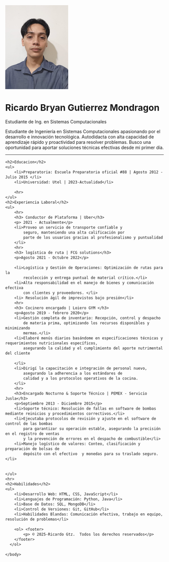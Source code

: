 
<html lang="en">
<head>
    <meta charset="UTF-8">
    <meta name="viewport" content="width=device-width, initial-scale=1.0">
   
</head>
<body>
    <img src="perfil 1.jpeg" alt="Foto de perfil" width="200
    " height="">
    <h1>Ricardo Bryan Gutierrez Mondragon</h1>
    <p>Estudiante de Ing. en Sistemas Computacionales</p>
    <p>Estudiante de Ingeniería en Sistemas Computacionales 
        apasionando por el desarrollo e innovación tecnológica. 
        Autodidacta con alta capacidad de aprendizaje rápido y 
        proactividad para resolver problemas. Busco una oportunidad 
        para aportar soluciones técnicas efectivas desde mi primer día.
    <hr></p>

    <h2>Educacion</h2>
    <ul>
        <li>Preparatoria: Escuela Preparatoria oficial #88 | Agosto 2012 - Julio 2015 </li>
        <li>Universidad: Utel | 2023-Actualidad</li>

        <hr>
    </ul>
    <h2>Experiencia Laboral</h2>
    <ul>
        <hr>
        <h3> Conductor de Plataforma | Uber</h3>
        <p> 2021 - Actualmente</p>
        <li>Proveo un servicio de transporte confiable y 
            seguro, manteniendo una alta calificación por 
            parte de los usuarios gracias al profesionalismo y puntualidad
        </li>
        <hr>
        <h3> logística de ruta | FCG solutions</h3>
        <p>Agosto 2021 - Octubre 2022</p>
        
        <li>Logística y Gestión de Operaciones: Optimización de rutas para la 
            recolección y entrega puntual de material crítico.</li>
        <li>Alta responsabilidad en el manejo de bienes y comunicación efectiva 
            con clientes y proveedores. </li>
        <li> Resolución ágil de imprevistos bajo presión</li>
        <hr>
        <h3> Cocinero encargado | Loiero GYM </h3>
        <p>Agosto 2019 - febrero 2020</p>
        <li>Gestión completa de inventario: Recepción, control y despacho 
            de materia prima, optimizando los recursos disponibles y minimizando
            mermas.</li>
        <li>Elaboré menús diarios basándome en especificaciones técnicas y requerimientos nutricionales específicos, 
            asegurando la calidad y el cumplimiento del aporte nutrimental del cliente

        </li>
        <li>Dirigí la capacitación e integración de personal nuevo, 
            asegurando la adherencia a los estándares de 
            calidad y a los protocolos operativos de la cocina.
        </li>
        <hr>
        <h3>Encargado Nocturno & Soporte Técnico | PEMEX - Servicio Jusla</h3>
        <p>Septiembre 2013 - Diciembre 2015</p>
        <li>Soporte técnico: Resolución de fallas en software de bombas mediante reinicios y procedimientos correctivos.</li>
        <li>Ejecutaba protocolos de revisión y ajuste en el software de control de las bombas 
            para garantizar su operación estable, asegurando la precisión en el registro de ventas 
            y la prevención de errores en el despacho de combustible</li>
        <li>Manejo logístico de valores: Conteo, clasificación y preparación de bolsas de 
            depósito con el efectivo  y monedas para su traslado seguro.</li>
         

    </ul>
    <hr>
    <h2>Habilidades</h2>
    <ul>
        <li>Desarrollo Web: HTML, CSS, JavaScript</li>
        <li>Lenguajes de Programación: Python, Java</li>
        <li>Base de Datos: SQL, MongoDB</li>
        <li>Control de Versiones: Git, GitHub</li>
        <li>Habilidades Blandas: Comunicación efectiva, trabajo en equipo, resolución de problemas</li>

        <ol> <footer>  
            <p> © 2025-Ricardo Gtz.  Todos los derechos reservados</p>
        </footer>
      </ol>
       
    </body>



</html>
